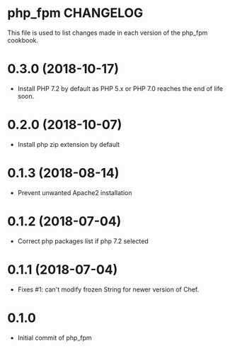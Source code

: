 # php_fpm CHANGELOG

This file is used to list changes made in each version of the php_fpm cookbook.

# 0.3.0 (2018-10-17)

- Install PHP 7.2 by default as PHP 5.x or PHP 7.0 reaches the end of life soon.

# 0.2.0 (2018-10-07)

- Install php zip extension by default

# 0.1.3 (2018-08-14)

- Prevent unwanted Apache2 installation

# 0.1.2 (2018-07-04)

- Correct php packages list if php 7.2 selected

# 0.1.1 (2018-07-04)

- Fixes #1: can't modify frozen String for newer version of Chef.

# 0.1.0

- Initial commit of php_fpm
